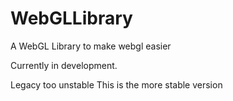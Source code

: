 # WebGLLibrary
A WebGL Library to make webgl easier

Currently in development.

Legacy too unstable
This is the more stable version
